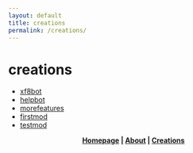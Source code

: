 ```yaml
---
layout: default
title: creations
permalink: /creations/
---
```

# creations
* [xf8bot](https://xf8b.github.io/creations/xf8bot/)  
* [helpbot](https://xf8b.github.io/creations/helpbot/)  
* [morefeatures](https://xf8b.github.io/creations/morefeatures/)  
* [firstmod](https://xf8b.github.io/creations/firstmod/)  
* [testmod](https://xf8b.github.io/creations/testmod/)  
<p align="center">
  <strong> <a href="https://xf8b.github.io">Homepage</a> | <a href="https://xf8b.github.io/about/">About</a> | <a href="https://xf8b.github.io/creations/">Creations</a> </strong>
</p>
